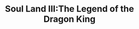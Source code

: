 --- 
title: "Soul Land III:The Legend of the Dragon King"
publishdate: "2019-1-17T16:48:46+02:00"
src: "https://365manga.net/manga/soul-land-iii-the-legend-of-the-dragon-king"
image: "https://data.365manga.net/images/thumbnails/32478-soul-land-iii-the-legend-of-the-dragon-king.jpg"
description: " Following the advancement of spirit technology, the humans of Douluo Continent conquered the ocean and discovered two new continents. After being hunted by spirit masters excessively, the spirit beasts are nearly extinct. After countless years of lying dormant, the King of the Spirit Beasts has awakened in the Great Star Dou Forest. It will lead its remaining clansmen in taking vengeance…"
---